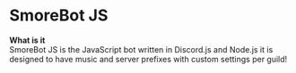# SmoreBot JS

<b> What is it </b><br>
SmoreBot JS is the JavaScript bot written in Discord.js and Node.js it is designed to have music and server prefixes with custom settings per guild!

